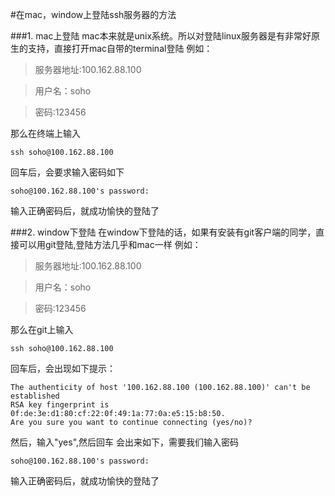#在mac，window上登陆ssh服务器的方法

###1.  mac上登陆
mac本来就是unix系统。所以对登陆linux服务器是有非常好原生的支持，直接打开mac自带的terminal登陆
例如：
>服务器地址:100.162.88.100

>用户名：soho

>密码:123456

那么在终端上输入
```
ssh soho@100.162.88.100
```
回车后，会要求输入密码如下
```
soho@100.162.88.100's password:
```
输入正确密码后，就成功愉快的登陆了

###2. window下登陆
在window下登陆的话，如果有安装有git客户端的同学，直接可以用git登陆,登陆方法几乎和mac一样
例如：
>服务器地址:100.162.88.100

>用户名：soho

>密码:123456

那么在git上输入
```
ssh soho@100.162.88.100
```
回车后，会出现如下提示：
```
The authenticity of host '100.162.88.100 (100.162.88.100)' can't be established
RSA key fingerprint is 0f:de:3e:d1:80:cf:22:0f:49:1a:77:0a:e5:15:b8:50.
Are you sure you want to continue connecting (yes/no)?
```
然后，输入"yes",然后回车
会出来如下，需要我们输入密码
```
soho@100.162.88.100's password:
```
输入正确密码后，就成功愉快的登陆了



